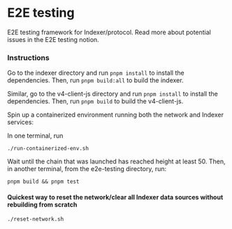 # E2E testing

E2E testing framework for Indexer/protocol. Read more about potential
issues in the E2E testing notion.

### Instructions

Go to the indexer directory and run `pnpm install` to install the dependencies.
Then, run `pnpm build:all` to build the indexer.

Similar, go to the v4-client-js directory and run `pnpm install` to install the dependencies.
Then, run `pnpm build` to build the v4-client-js.

Spin up a containerized environment running both the network and Indexer services:

In one terminal, run

```
./run-containerized-env.sh
```

Wait until the chain that was launched has reached height at least 50. 
Then, in another terminal, from the e2e-testing directory, run:
```
pnpm build && pnpm test
```

#### Quickest way to reset the network/clear all Indexer data sources without rebuilding from scratch

```
./reset-network.sh
```
